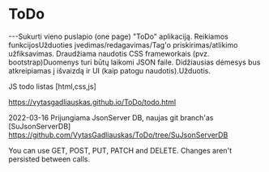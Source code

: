 # ToDo

---Sukurti vieno puslapio (one page) "ToDo" aplikaciją.
Reikiamos funkcijosUžduoties įvedimas/redagavimas/Tag'o priskirimas/atlikimo užfiksavimas.
Draudžiama naudotis CSS frameworkais (pvz. bootstrap)Duomenys turi būtų laikomi JSON faile.
Didžiausias dėmesys bus atkreipiamas į išvaizdą ir UI (kaip patogu naudotis).Užduotis.

JS todo listas [html,css,js]

https://vytasgadliauskas.github.io/ToDo/todo.html



2022-03-16  Prijungiama JsonServer DB, naujas git branch'as [SuJsonServerDB] 
https://github.com/VytasGadliauskas/ToDo/tree/SuJsonServerDB 


You can use GET, POST, PUT, PATCH and DELETE. Changes aren't persisted between calls.



